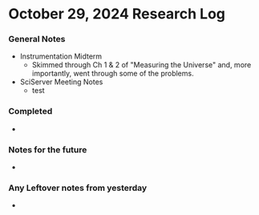 # October 29, 2024 Research Log
### General Notes
* Instrumentation Midterm
  * Skimmed through Ch 1 & 2 of "Measuring the Universe" and, more importantly, went through some of the problems.
* SciServer Meeting Notes
  * test

### Completed
* 

### Notes for the future
* 

### Any Leftover notes from yesterday
* 
